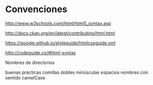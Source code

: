 # Convenciones

http://www.w3schools.com/html/html5_syntax.asp

http://docs.ckan.org/en/latest/contributing/html.html

https://google.github.io/styleguide/htmlcssguide.xml

http://codeguide.co/#html-syntax

Nombres de directorios

buenas prácticas comillas dobles
minúsculas
espacios
nombres con sentido
camelCase